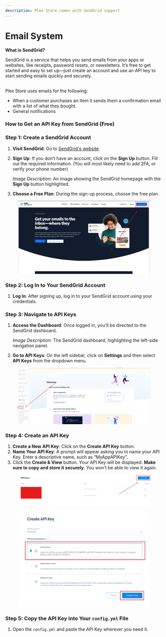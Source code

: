 ```yaml
---
description: Plex Store comes with SendGrid support
---
```


# Email System

**What is SendGrid?**

SendGrid is a service that helps you send emails from your apps or websites, like receipts, password resets, or newsletters. It’s free to get started and easy to set up—just create an account and use an API key to start sending emails quickly and securely.

\
Plex Store uses emails for the following:

* When a customer purchases an item it sends them a confirmation email with a list of what they bought.
* General notifications



### How to Get an API Key from SendGrid (Free)

### Step 1: Create a SendGrid Account

1. **Visit SendGrid**: Go to [SendGrid's website](https://sendgrid.com/).
2.  **Sign Up**: If you don’t have an account, click on the **Sign Up** button. Fill out the required information. (You will most likely need to add 2FA, or verify your phone number)

    _Image Description_: An image showing the SendGrid homepage with the **Sign Up** button highlighted.
3. **Choose a Free Plan**: During the sign-up process, choose the free plan.

<figure><img src="../.gitbook/assets/step1.png" alt=""><figcaption></figcaption></figure>

### Step 2: Log In to Your SendGrid Account

1. **Log In**: After signing up, log in to your SendGrid account using your credentials.

### Step 3: Navigate to API Keys

1.  **Access the Dashboard**: Once logged in, you’ll be directed to the SendGrid dashboard.

    _Image Description_: The SendGrid dashboard, highlighting the left-side navigation panel.
2. **Go to API Keys**: On the left sidebar, click on **Settings** and then select **API Keys** from the dropdown menu.

<figure><img src="../.gitbook/assets/step2.png" alt=""><figcaption></figcaption></figure>

### Step 4: Create an API Key

1. **Create a New API Key**: Click on the **Create API Key** button.
2. **Name Your API Key**: A prompt will appear asking you to name your API Key. Enter a descriptive name, such as “MyAppAPIKey”.
3. Click the **Create & View** button. Your API Key will be displayed. **Make sure to copy and store it securely**. You won’t be able to view it again.

<figure><img src="../.gitbook/assets/step3.png" alt=""><figcaption></figcaption></figure>

<figure><img src="../.gitbook/assets/step5.png" alt=""><figcaption></figcaption></figure>

### Step 5: Copy the API Key into Your `config.yml` File

1. Open the `config.yml` and paste the API Key wherever you need it.
